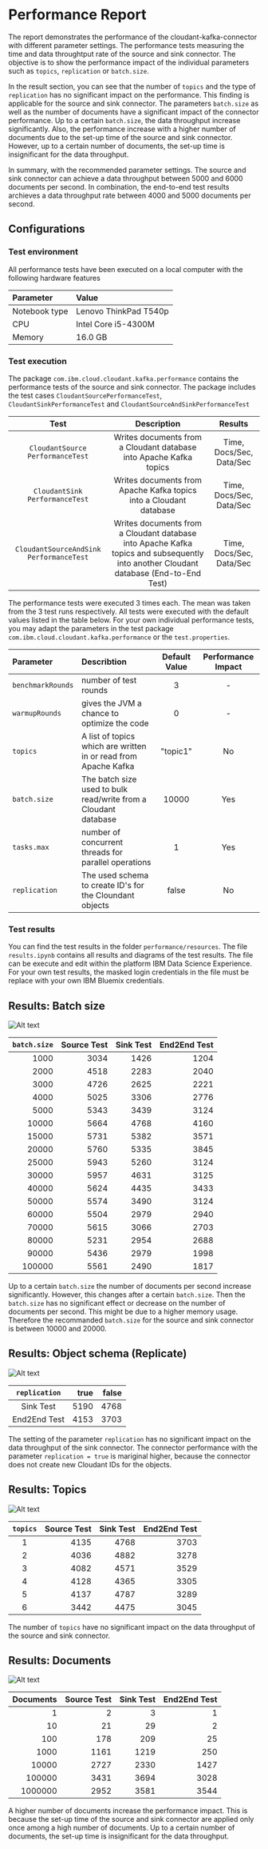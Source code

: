# Performance Report
The report demonstrates the performance of the cloudant-kafka-connector with different parameter settings. The performance tests measuring the time and data throughtput rate of the source and sink connector. The objective is to show the performance impact of the individual parameters such as `topics`, `replication` or `batch.size`.

In the result section, you can see that the number of `topics` and the type of `replication` has no significant impact on the performance. This finding is applicable for the source and sink connector. The parameters `batch.size` as well as the number of documents have a significant impact of the connector performance. Up to a certain `batch.size`, the data throughput increase significantly. Also, the performance increase with a higher number of documents due to the set-up time of the source and sink connector. However, up to a certain number of documents, the set-up time is insignificant for the data throughput.   

In summary, with the recommended parameter settings. The source and sink connector can achieve a data throughput between 5000 and 6000 documents per second. In combination, the end-to-end test results archieves a data throughput rate between 4000 and 5000 documents per second.

## Configurations

### Test environment
All performance tests have been executed on a local computer with the 
following hardware features

Parameter 		|Value
:---------------|:--
Notebook type	|Lenovo ThinkPad T540p	
CPU 			|Intel Core i5-4300M
Memory 			|16.0 GB 

### Test execution

The package `com.ibm.cloud.cloudant.kafka.performance` contains the performance tests of the source and sink connector. The package includes the test cases `CloudantSourcePerformanceTest`, `CloudantSinkPerformanceTest` and `CloudantSourceAndSinkPerformanceTest`   

Test 									|Description|Results
:--------------------------------------:|:--:|:--:
`CloudantSource PerformanceTest`		|Writes documents from a Cloudant database into Apache Kafka topics|Time, Docs/Sec, Data/Sec
`CloudantSink PerformanceTest`			|Writes documents from Apache Kafka topics into a Cloudant database|Time, Docs/Sec, Data/Sec
`CloudantSourceAndSink PerformanceTest` |Writes documents from a Cloudant database into Apache Kafka topics and subsequently into another Cloudant database (End-to-End Test)|Time, Docs/Sec, Data/Sec  

The performance tests were executed 3 times each. The mean was taken from the 3 test runs respectively. All tests were executed with the default values listed in the table below. For your own individual performance tests, you may adapt the parameters in the test package `com.ibm.cloud.cloudant.kafka.performance` or the `test.properties`.

Parameter 			|Describtion 	|Default Value 			|Performance Impact
:-------------------|:--------------------------------------------------------------------------|:-------:|:--:
`benchmarkRounds`	|number of test rounds 														|3 	 	  |-
`warmupRounds`		|gives the JVM a chance to optimize the code 								|0   	  |-
`topics`			|A list of topics which are written in or read from Apache Kafka			|"topic1" |No
`batch.size`		|The batch size used to bulk read/write from a Cloudant database 			|10000	  |Yes
`tasks.max`			|number of concurrent threads for parallel operations				 		|1		  |Yes
`replication`		|The used schema to create ID's for the Cloundant objects					|false	  |No

### Test results
You can find the test results in the folder `performance/resources`. The file `results.ipynb` contains all results and diagrams of the test results. The file can be execute and edit within the platform IBM Data Science Experience. For your own test results, the masked login credentials in the file must be replace with your own IBM Bluemix credentials.


## Results: Batch size
![Alt text](images/batch.png?raw=true "Batch Size")

`batch.size`|Source Test|Sink Test|End2End Test
-----------:|----------:|--------:|--:
1000		|3034		|1426	  |1204
2000		|4518		|2283	  |2040
3000		|4726		|2625	  |2221
4000		|5025		|3306	  |2776
5000		|5343		|3439	  |3124
10000		|5664		|4768	  |4160
15000		|5731		|5382	  |3571
20000		|5760		|5335	  |3845
25000		|5943		|5260	  |3124
30000		|5957		|4631	  |3125
40000		|5624		|4435	  |3433
50000		|5574		|3490	  |3124
60000		|5504		|2979	  |2940
70000		|5615		|3066	  |2703
80000		|5231		|2954	  |2688
90000		|5436		|2979	  |1998
100000		|5561		|2490	  |1817

Up to a certain `batch.size` the number of documents per second increase significantly. However, this changes after a certain `batch.size`. Then the `batch.size` has no significant effect or decrease on the number of documents per second. This might be due to a higher memory usage. Therefore the recommanded `batch.size` for the source and sink connector is between 10000 and 20000.    

## Results: Object schema (Replicate)
![Alt text](images/replication.png?raw=true "Replication")

`replication`|true|false
:----------:|--------:|--:
Sink Test	|5190	  |4768
End2End Test|4153	  |3703

The setting of the parameter `replication` has no significant impact on the data throughput of the sink connector. The connector performance with the parameter `replication = true` is mariginal higher, because the connector does not create new Cloudant IDs for the objects.      

## Results: Topics
![Alt text](images/topics.png?raw=true "Topics")

`topics`|Source Test|Sink Test|End2End Test
:------:|----------:|--------:|--:
1		|4135		|4768	  |3703
2		|4036		|4882	  |3278
3		|4082		|4571	  |3529
4		|4128		|4365	  |3305
5		|4137		|4787	  |3289
6		|3442		|4475	  |3045

The number of `topics` have no significant impact on the data throughput of the source and sink connector.   

## Results: Documents
![Alt text](images/documents.png?raw=true "Documents")

Documents  |Source Test|Sink Test|End2End Test
----------:|----------:|--------:|--:
1		   |2		   |3	     |1
10	  	   |21		   |29     	 |2
100	   	   |178		   |209	     |25
1000	   |1161	   |1219	 |250
10000	   |2727	   |2330	 |1427
100000	   |3431	   |3694	 |3028
1000000	   |2952	   |3581	 |3544

A higher number of documents increase the performance impact. This is because the set-up time of the source and sink connector are applied only once among a high number of documents. Up to a certain number of documents, the set-up time is insignificant for the data throughput. 